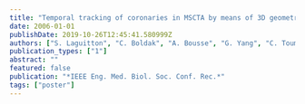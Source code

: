 ```yaml
---
title: "Temporal tracking of coronaries in MSCTA by means of 3D geometrical moments"
date: 2006-01-01
publishDate: 2019-10-26T12:45:41.580999Z
authors: ["S. Laguitton", "C. Boldak", "A. Bousse", "G. Yang", "C. Toumoulin"]
publication_types: ["1"]
abstract: ""
featured: false
publication: "*IEEE Eng. Med. Biol. Soc. Conf. Rec.*"
tags: ["poster"]
---
```


